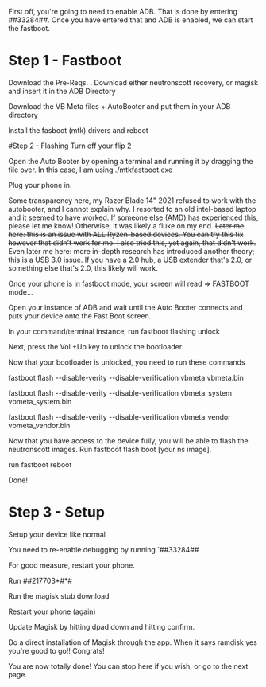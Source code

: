 First off, you're going to need to enable ADB. That is done by entering *#*#33284#*#*. Once you have entered that and ADB is enabled, we can start the fastboot.

# Step 1 - Fastboot
Download the Pre-Reqs. . Download either neutronscott recovery, or magisk and insert it in the ADB Directory

Download the VB Meta files + AutoBooter and put them in your ADB directory

Install the fasboot (mtk) drivers and reboot

#Step 2 - Flashing
Turn off your flip 2

Open the Auto Booter by opening a terminal and running it by dragging the file over. In this case, I am using ./mtkfastboot.exe

Plug your phone in.

Some transparency here, my Razer Blade 14" 2021 refused to work with the autobooter, and I cannot explain why. I resorted to an old intel-based laptop and it seemed to have worked. If someone else (AMD) has experienced this, please let me know! Otherwise, it was likely a fluke on my end.
~~Later me here: this is an issue with ALL Ryzen-based devices. You can try this fix however that didn't work for me. I also tried this, yet again, that didn't work.~~
Even later me here: more in-depth research has introduced another theory; this is a USB 3.0 issue. If you have a 2.0 hub, a USB extender that's 2.0, or something else that's 2.0, this likely will work.

Once your phone is in fastboot mode, your screen will read => FASTBOOT mode...

Open your instance of ADB and wait until the Auto Booter connects and puts your device onto the Fast Boot screen.

In your command/terminal instance, run fastboot flashing unlock

Next, press the Vol +Up key to unlock the bootloader

Now that your bootloader is unlocked, you need to run these commands

fastboot flash --disable-verity --disable-verification vbmeta vbmeta.bin

fastboot flash --disable-verity --disable-verification vbmeta_system vbmeta_system.bin

fastboot flash --disable-verity --disable-verification vbmeta_vendor vbmeta_vendor.bin

Now that you have access to the device fully, you will be able to flash the neutronscott images.
Run fastboot flash boot [your ns image].

run fastboot reboot

Done!

# Step 3 - Setup
Setup your device like normal

You need to re-enable debugging by running `##33284##

For good measure, restart your phone.

Run *#*#217703*#*#

Run the magisk stub download

Restart your phone (again)

Update Magisk by hitting dpad down and hitting confirm.

Do a direct installation of Magisk through the app. When it says ramdisk yes you're good to go!! Congrats!

You are now totally done! You can stop here if you wish, or go to the next page.
